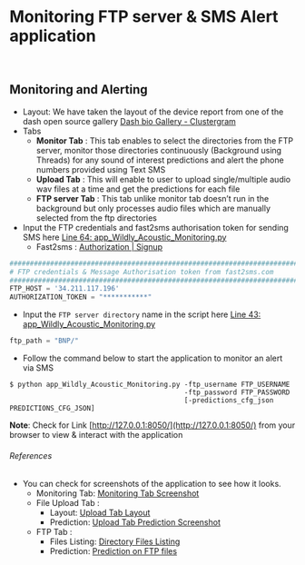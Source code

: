 # Monitoring FTP server & SMS Alert application

<br>

## Monitoring and Alerting
- Layout: We have taken the layout of the device report from one of the dash open source gallery [Dash bio Gallery - Clustergram](https://github.com/plotly/dash-bio/blob/master/tests/dashbio_demos/dash-clustergram/app.py)
- Tabs
	- **Monitor Tab** : This tab enables to select the directories from the FTP server, monitor those directories continuously (Background using Threads) for any sound of interest predictions and alert the phone numbers provided using Text SMS
	-   **Upload Tab** : This will enable to user to upload single/multiple audio wav files at a time and get the predictions for each file
	-  **FTP server Tab** : This tab unlike monitor tab doesn’t run in the background but only processes audio files which are manually selected from the ftp directories
- Input the FTP credentials and fast2sms authorisation token for sending SMS here [Line 64: app_Wildly_Acoustic_Monitoring.py](https://github.com/wildlytech/modular_acoustic_detection/blob/6c31e9a100faf3f3d26f08c7e183619f60f82e57/Dash_integration/monitoring_alert/app_Wildly_Acoustic_Monitoring.py#L64)
	- Fast2sms  : [Authorization | Signup](https://www.fast2sms.com/)
```python
####################################################################################
# FTP credentials & Message Authorisation token from fast2sms.com
####################################################################################
FTP_HOST = '34.211.117.196'
AUTHORIZATION_TOKEN = "***********"
```

- Input the ```FTP server directory``` name in the script here [Line 43: app_Wildly_Acoustic_Monitoring.py](https://github.com/wildlytech/modular_acoustic_detection/blob/6c31e9a100faf3f3d26f08c7e183619f60f82e57/Dash_integration/monitoring_alert/app_Wildly_Acoustic_Monitoring.py#L43)
```python
ftp_path = "BNP/"
```
- Follow the command below to start the application to monitor an alert via SMS
```shell
$ python app_Wildly_Acoustic_Monitoring.py -ftp_username FTP_USERNAME
                                           -ftp_password FTP_PASSWORD
                                           [-predictions_cfg_json PREDICTIONS_CFG_JSON]
```

**Note**: Check for Link [http://127.0.0.1:8050/](http://127.0.0.1:8050/) from your browser to view & interact with the  application

###### References
- You can check for screenshots of the application to see how it looks.
	- Monitoring Tab: [Monitoring Tab Screenshot](https://drive.google.com/open?id=1n82c_Xp3EFMQbW8ryEtc49mf0upzR0nJ)
	- File Upload Tab :
		- Layout: [Upload Tab Layout](https://drive.google.com/open?id=16yal83TZoXYJiRyfe3RcoDPnmq4ci-ZY)
		- Prediction: [Upload Tab Prediction Screenshot](https://drive.google.com/open?id=1KvrJk6qmpYCAcQlqDFzRxnXoCpbJdFDJ)
  - FTP Tab :
	  - Files Listing: [Directory Files Listing](https://drive.google.com/open?id=1qCQcgm-8oWlPhGibQtMbpMMZHhoP9b5G)
	  - Prediction: [Prediction on FTP files](https://drive.google.com/open?id=1YLJrEfTNBgu5zwcJm4O7NQtc-kkOXsAR)




